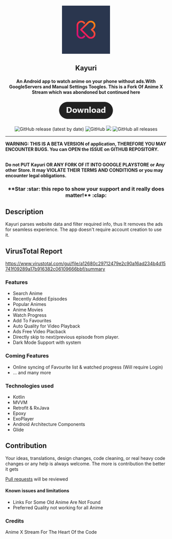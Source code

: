 <p align="center"><a href="https://github.com/Killerpac/Kayuri"><img src="/meta/android/kayuri.jpg" width="150"></a></p> 
<h2 align="center"><b>Kayuri</b></h2>
<h4 align="center">An Android app to watch anime on your phone without ads.With GoogleServers and Manual Settings Toogles.
This is a Fork Of Anime X Stream which was abondoned but continued here</h4>
<p align="center"><a href="https://github.com/Killerpac/Kayuri/releases"><img src="/meta/android/download.png"></a></p> 
<p align="center">
<img alt="GitHub release (latest by date)" src="https://img.shields.io/github/v/release/killerpac/kayuri?style=for-the-badge">
<img alt="GitHub" src="https://img.shields.io/github/license/Killerpac/kayuri?color=orange&style=for-the-badge">
<a href="https://github.com/Killerpac/AnimeXStream-Re" alt="Build Status"><img src="https://img.shields.io/badge/build-passing-green.svg?style=for-the-badge&color=green"></a>
<img alt="GitHub all releases" src="https://img.shields.io/github/downloads/killerpac/Kayuri/total?style=for-the-badge">
</p>
<hr>
<b>WARNING: THIS IS A BETA VERSION of application, THEREFORE YOU MAY ENCOUNTER BUGS. You can OPEN the ISSUE on GITHUB REPOSITORY.</b>

<b><br>Do not PUT Kayuri OR ANY FORK OF IT INTO GOOGLE PLAYSTORE or Any other Store. It may VIOLATE THEIR TERMS AND CONDITIONS or you may encounter legal obligations.</b>

<h3 align="center">**Star :star:  this repo to show your support and it really does matter!** :clap:</h4>

## Description

Kayuri parses website data and filter required info, thus It removes the ads for seamless experience. The app doesn't require account creation to use it.

## VirusTotal Report

https://www.virustotal.com/gui/file/a12680c29712479e2c90a16ad234b4d15741f09289a17b916382c06109666bbf/summary

### Features

* Search Anime
* Recently Added Episodes
* Popular Animes
* Anime Movies
* Watch Progress
* Add To Favourites
* Auto Quality for Video Playback
* Ads Free Video Placback
* Directly skip to next/previous episode from player.
* Dark Mode Support with system

### Coming Features

* Online syncing of Favourite list & watched progress (Will require Login)
* … and many more

### Technologies used
* Kotlin
* MVVM
* Retrofit & RxJava
* Epoxy
* ExoPlayer
* Android Architecture Components
* Glide

## Contribution
Your ideas, translations, design changes, code cleaning, or real heavy code changes or any help is always welcome. The more is contribution the better it gets

[Pull requests](https://github.com/Killerpac/Kayuri/pulls) will be reviewed

#### Known issues and limitations
- Links For Some Old Anime Are Not Found
- Preferred Quality not working for all Anime

### Credits
Anime X Stream For The Heart Of the Code 

